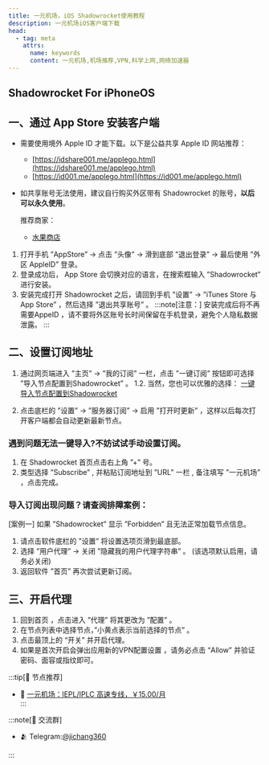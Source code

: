 ```yaml
---
title: 一元机场，iOS Shadowrocket使用教程
description: 一元机场iOS客户端下载
head:
  - tag: meta
    attrs:
      name: keywords
      content: 一元机场,机场推荐,VPN,科学上网,网络加速器
---
```

## Shadowrocket For iPhoneOS

## 一、通过 App Store 安装客户端

-   需要使用境外 Apple ID 才能下载。以下是公益共享 Apple ID 网站推荐：
    
    -   [https://idshare001.me/applego.html](https://idshare001.me/applego.html)
    -   [https://id001.me/applego.html](https://id001.me/applego.html)
-   如共享账号无法使用，建议自行购买外区带有 Shadowrocket 的账号，**以后可以永久使用**。
    
    推荐商家：
    
    -   [水果商店](https://appleshop.win)
    
1. 打开手机 ”AppStore” -> 点击 ”头像” -> 滑到底部 ”退出登录” -> 最后使用 ”外区 AppleID” 登录。
2. 登录成功后， App Store 会切换对应的语言，在搜索框输入 ”Shadowrocket” 进行安装。
3. 安装完成打开 Shadowrocket 之后，请回到手机 ”设置” -> ”iTunes Store 与 App Store” ，然后选择 ”退出共享账号” 。
:::note[注意：]
安装完成后将不再需要AppeID ，请不要将外区账号长时间保留在手机登录，避免个人隐私数据泄露。
:::
## 二、设置订阅地址
1. 通过网页端进入 ”主页” -> ”我的订阅” 一栏，点击 ”一键订阅” 按钮即可选择 ”导入节点配置到Shadowrocket” 。
1.2. 当然，您也可以优雅的选择：
[一键导入节点配置到Shadowrocket](shadowrocket://add/sub://aHR0cHM6Ly93d3cueXhzdWIuY29tL3N1Yi84NTdiZDAzMDg4NGQ4NTFiNmIyNzRiMzdlMzk4OTFmNQ?remark=%E4%BC%98%E4%BF%A1%E4%BA%91&allowInsecure=1)

2. 点击底栏的 ”设置” -> ”服务器订阅” -> 启用 ”打开时更新” ，这样以后每次打开客户端都会自动更新最新节点。
### 遇到问题无法一键导入?不妨试试手动设置订阅。
1. 在 Shadowrocket 首页点击右上角 ”+” 号。
2. 类型选择 ”Subscribe” , 并粘贴订阅地址到 ”URL” 一栏 , 备注填写 ”一元机场” ，点击完成。
### 导入订阅出现问题？请查阅排障案例：
[案例一] 如果 ”Shadowrocket” 显示 ”Forbidden” 且无法正常加载节点信息。
1. 请点击软件底栏的 ”设置” 将设置选项页滑到最底部。
2. 选择 ”用户代理” -> 关闭 ”隐藏我的用户代理字符串” 。
(该选项默认启用，请务必关闭)
3. 返回软件 ”首页” 再次尝试更新订阅。

## 三、开启代理
1. 回到首页 ，点击进入 ”代理” 将其更改为 ”配置” 。
2. 在节点列表中选择节点，”小黄点表示当前选择的节点” 。
3. 点击最顶上的 “开关” 并开启代理。
4. 如果是首次开启会弹出应用新的VPN配置设置 ，请务必点击 “Allow” 并验证密码、面容或指纹即可。


:::tip[🎉 节点推荐]
- 🚀 <a href="https://a.suola.link/1yuan" rel="sponsored nofollow noopener" target="_blank">一元机场：IEPL/IPLC 高速专线，￥15.00/月</a><br>
:::

:::note[💬 交流群]

- 🫂 Telegram:[@jichang360](https://t.me/jichang360)

:::
